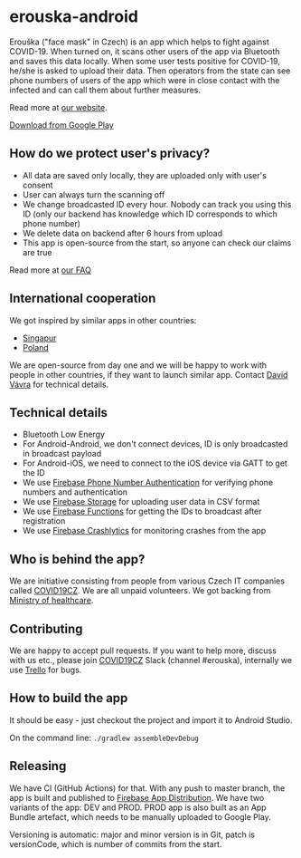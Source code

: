 # erouska-android

Erouška ("face mask" in Czech) is an app which helps to fight against COVID-19. When turned on, it scans other users of the app via Bluetooth and saves this data locally. When some user tests positive for COVID-19, he/she is asked to upload their data. Then operators from the state can see phone numbers of users of the app which were in close contact with the infected and can call them about further measures.

Read more at [our website](https://erouska.cz).

[Download from Google Play](https://play.google.com/store/apps/details?id=cz.covid19cz.erouska)

## How do we protect user's privacy?
- All data are saved only locally, they are uploaded only with user's consent
- User can always turn the scanning off
- We change broadcasted ID every hour. Nobody can track you using this ID (only our backend has knowledge which ID corresponds to which phone number)
- We delete data on backend after 6 hours from upload
- This app is open-source from the start, so anyone can check our claims are true

Read more at [our FAQ](https://erouska.cz/faq)

## International cooperation

We got inspired by similar apps in other countries:
- [Singapur](https://github.com/OpenTrace-Community)
- [Poland](https://github.com/ProteGO-app)

We are open-source from day one and we will be happy to work with people in other countries, if they want to launch similar app. Contact [David Vávra](mailto:david.vavra@erouska.cz) for technical details.

## Technical details

- Bluetooth Low Energy
- For Android-Android, we don't connect devices, ID is only broadcasted in broadcast payload
- For Android-iOS, we need to connect to the iOS device via GATT to get the ID
- We use [Firebase Phone Number Authentication](https://firebase.google.com/docs/auth/android/phone-auth) for verifying phone numbers and authentication
- We use [Firebase Storage](https://firebase.google.com/docs/storage) for uploading user data in CSV format
- We use [Firebase Functions](https://firebase.google.com/docs/functions) for getting the IDs to broadcast after registration
- We use [Firebase Crashlytics](https://firebase.google.com/docs/crashlytics) for monitoring crashes from the app

## Who is behind the app?

We are initiative consisting from people from various Czech IT companies called [COVID19CZ](https://covid19cz.cz). We are all unpaid volunteers. We got backing from [Ministry of healthcare](https://www.mzcr.cz/).  

## Contributing

We are happy to accept pull requests. If you want to help more, discuss with us etc., please join [COVID19CZ](https://covid19cz.cz) Slack (channel #erouska), internally we use [Trello](https://trello.com/b/4xN2Eeqv/bug-wf) for bugs.

## How to build the app

It should be easy - just checkout the project and import it to Android Studio.

On the command line:
`./gradlew assembleDevDebug`

## Releasing

We have CI (GitHub Actions) for that. With any push to master branch, the app is built and published to [Firebase App Distribution](https://firebase.google.com/docs/app-distribution). We have two variants of the app: DEV and PROD. PROD app is also built as an App Bundle artefact, which needs to be manually uploaded to Google Play.

Versioning is automatic: major and minor version is in Git, patch is versionCode, which is number of commits from the start.
